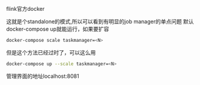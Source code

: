 flink官方docker

这就是个standalone的模式,所以可以看到有明显的job manager的单点问题
默认docker-compose up就能运行，如果要扩容

```bash
docker-compose scale taskmanager=<N>
```

但是这个方法已经过时了，可以这么用

```bash
docker-compose up --scale taskmanager=<N>
```

管理界面的地址localhost:8081
